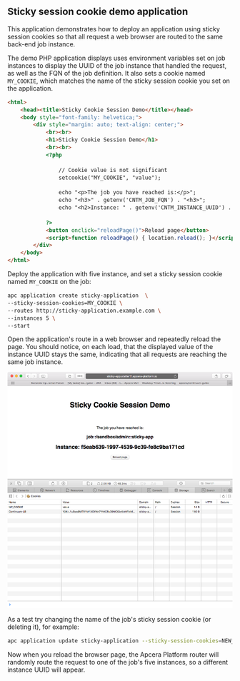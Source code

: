 ## Sticky session cookie demo application

This application demonstrates how to deploy an application using sticky session cookies so that all request a web browser are routed to the same back-end job instance.

The demo PHP application displays uses environment variables set on job instances to display the UUID of the job instance that handled the request, as well as the FQN of the job definition. It also sets a cookie named `MY_COOKIE`, which matches the name of the sticky session cookie you set on the application.


```html
<html>
    <head><title>Sticky Cookie Session Demo</title></head>
    <body style="font-family: helvetica;">
        <div style="margin: auto; text-align: center;">
            <br><br>
            <h1>Sticky Cookie Session Demo</h1>
            <br><br>
            <?php

                // Cookie value is not significant
                setcookie("MY_COOKIE", "value");

                echo "<p>The job you have reached is:</p>";
                echo "<h3>" . getenv('CNTM_JOB_FQN') . "<h3>";
                echo "<h2>Instance: " . getenv('CNTM_INSTANCE_UUID') . "</h2>";

            ?>
            <button onclick="reloadPage()">Reload page</button>
            <script>function reloadPage() { location.reload(); }</script>
        </div>
    </body>
</html>
```

Deploy the application with five instance, and set a sticky session cookie named `MY_COOKIE` on the job:

```bash
apc application create sticky-application  \
--sticky-session-cookies=MY_COOKIE \
--routes http://sticky-application.example.com \
--instances 5 \
--start
```

Open the application's route in a web browser and repeatedly reload the page. You should notice, on each load, that the displayed value of the instance UUID stays the same, indicating that all requests are reaching the same job instance. 

![](browser.png)

As a test try changing the name of the job's sticky session cookie (or deleting it), for example:

```bash
apc application update sticky-application --sticky-session-cookies=NEW_COOKIE
```

Now when you reload the browser page, the Apcera Platform router will randomly route the request to one of the job's five instances, so a different instance UUID will appear.